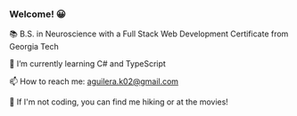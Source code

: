 ### Welcome! 😀


📚 B.S. in Neuroscience with a Full Stack Web Development Certificate from Georgia Tech

🌱 I’m currently learning C# and TypeScript

📫 How to reach me: aguilera.k02@gmail.com

🌺 If I'm not coding, you can find me hiking or at the movies!

